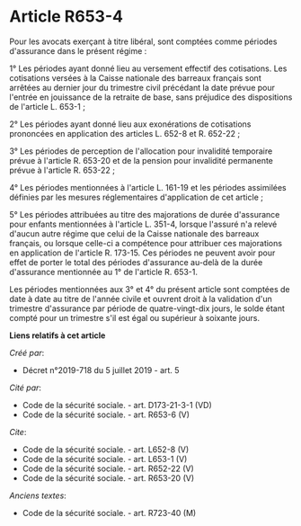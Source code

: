 # Article R653-4

Pour les avocats exerçant à titre libéral, sont comptées comme périodes d'assurance dans le présent régime : 

1° Les périodes ayant donné lieu au versement effectif des cotisations. Les cotisations versées à la Caisse nationale des
barreaux français sont arrêtées au dernier jour du trimestre civil précédant la date prévue pour l'entrée en jouissance de la
retraite de base, sans préjudice des dispositions de l'article L. 653-1 ; 

2° Les périodes ayant donné lieu aux exonérations de cotisations prononcées en application des articles L. 652-8 et R.
652-22 ; 

3° Les périodes de perception de l'allocation pour invalidité temporaire prévue à l'article R. 653-20 et de la pension pour
invalidité permanente prévue à l'article R. 653-22 ; 

4° Les périodes mentionnées à l'article L. 161-19 et les périodes assimilées définies par les mesures réglementaires
d'application de cet article ; 

5° Les périodes attribuées au titre des majorations de durée d'assurance pour enfants mentionnées à l'article L. 351-4,
lorsque l'assuré n'a relevé d'aucun autre régime que celui de la Caisse nationale des barreaux français, ou lorsque celle-ci
a compétence pour attribuer ces majorations en application de l'article R. 173-15. Ces périodes ne peuvent avoir pour effet
de porter le total des périodes d'assurance au-delà de la durée d'assurance mentionnée au 1° de l'article R. 653-1. 

Les périodes mentionnées aux 3° et 4° du présent article sont comptées de date à date au titre de l'année civile et ouvrent
droit à la validation d'un trimestre d'assurance par période de quatre-vingt-dix jours, le solde étant compté pour un
trimestre s'il est égal ou supérieur à soixante jours.

**Liens relatifs à cet article**

_Créé par_:

  - Décret n°2019-718 du 5 juillet 2019 - art. 5

_Cité par_:

  - Code de la sécurité sociale. - art. D173-21-3-1 (VD)
  - Code de la sécurité sociale. - art. R653-6 (V)

_Cite_:

  - Code de la sécurité sociale. - art. L652-8 (V)
  - Code de la sécurité sociale. - art. L653-1 (V)
  - Code de la sécurité sociale. - art. R652-22 (V)
  - Code de la sécurité sociale. - art. R653-20 (V)

_Anciens textes_:

  - Code de la sécurité sociale. - art. R723-40 (M)
